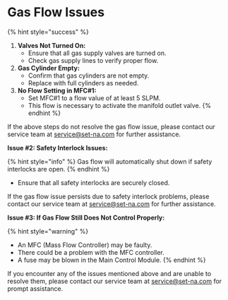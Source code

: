 # Gas Flow Issues

{% hint style="success" %}
1. **Valves Not Turned On:**
   * Ensure that all gas supply valves are turned on.
   * Check gas supply lines to verify proper flow.
2. **Gas Cylinder Empty:**
   * Confirm that gas cylinders are not empty.
   * Replace with full cylinders as needed.
3. **No Flow Setting in MFC#1:**
   * Set MFC#1 to a flow value of at least 5 SLPM.
   * This flow is necessary to activate the manifold outlet valve.
{% endhint %}

If the above steps do not resolve the gas flow issue, please contact our service team at [service@set-na.com](mailto:service@set-na.com) for further assistance.

**Issue #2: Safety Interlock Issues:**

{% hint style="info" %}
Gas flow will automatically shut down if safety interlocks are open.
{% endhint %}

* Ensure that all safety interlocks are securely closed.

If the gas flow issue persists due to safety interlock problems, please contact our service team at [service@set-na.com](mailto:service@set-na.com) for further assistance.

**Issue #3: If Gas Flow Still Does Not Control Properly:**

{% hint style="warning" %}
* An MFC (Mass Flow Controller) may be faulty.
* There could be a problem with the MFC controller.
* A fuse may be blown in the Main Control Module.
{% endhint %}

If you encounter any of the issues mentioned above and are unable to resolve them, please contact our service team at [service@set-na.com](mailto:service@set-na.com) for prompt assistance.
